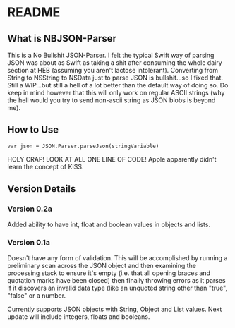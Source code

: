 # README

## What is NBJSON-Parser

This is a No Bullshit JSON-Parser.  I felt the typical Swift way of parsing JSON was about as Swift as taking a shit after consuming the whole dairy section at HEB (assuming you aren't lactose intolerant).  Converting from String to NSString to NSData just to parse JSON is bullshit...so I fixed that.  Still a WIP...but still a hell of a lot better than the default way of doing so.  Do keep in mind however that this will only work on regular ASCII strings (why the hell would you try to send non-ascii string as JSON blobs is beyond me).

## How to Use
    var json = JSON.Parser.parseJson(stringVariable)

HOLY CRAP!  LOOK AT ALL ONE LINE OF CODE!  Apple apparently didn't learn the concept of KISS.

## Version Details

### Version 0.2a

Added ability to have int, float and boolean values in objects and lists.

### Version 0.1a

Doesn't have any form of validation.  This will be accomplished by running a preliminary scan across the JSON object and then examining the processing stack to ensure it's empty (i.e. that all opening braces and quotation marks have been closed) then finally throwing errors as it parses if it discovers an invalid data type (like an unquoted string other than "true", "false" or a number.

Currently supports JSON objects with String, Object and List values.  Next update will include integers, floats and booleans.
